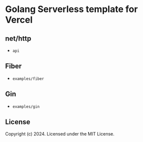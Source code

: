 # Golang Serverless template for Vercel

## net/http
- `api`

## Fiber
- `examples/fiber`

## Gin
- `examples/gin`

## License

Copyright (c) 2024. Licensed under the MIT License.
